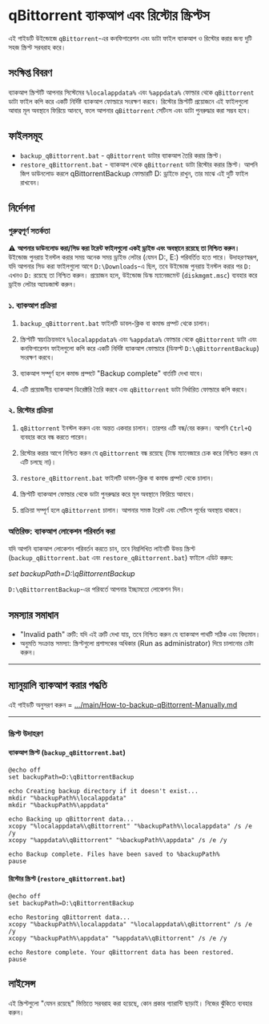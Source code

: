 # qBittorrent ব্যাকআপ এবং রিস্টোর স্ক্রিপ্টস

এই গাইডটি উইন্ডোজে `qBittorrent`-এর কনফিগারেশন এবং ডাটা ফাইল ব্যাকআপ ও রিস্টোর করার জন্য দুটি সহজ স্ক্রিপ্ট সরবরাহ করে।

## সংক্ষিপ্ত বিবরণ

ব্যাকআপ স্ক্রিপ্টটি আপনার সিস্টেমের `%localappdata%` এবং `%appdata%` ফোল্ডার থেকে `qBittorrent` ডাটা ফাইল কপি করে একটি নির্দিষ্ট ব্যাকআপ ফোল্ডারে সংরক্ষণ করবে। রিস্টোর স্ক্রিপ্টটি প্রয়োজনে এই ফাইলগুলো আবার মূল অবস্থানে ফিরিয়ে আনবে, ফলে আপনার `qBittorrent` সেটিংস এবং ডাটা পুনরুদ্ধার করা সম্ভব হবে।

## ফাইলসমূহ

- `backup_qBittorrent.bat` - `qBittorrent` ডাটার ব্যাকআপ তৈরি করার স্ক্রিপ্ট।
- `restore_qBittorrent.bat` - ব্যাকআপ থেকে `qBittorrent` ডাটা রিস্টোর করার স্ক্রিপ্ট।
আপনি জিপ ডাউনলোড করলে qBittorrentBackup ফোল্ডারটি D: ড্রাইভে রাখুন, তার মাঝে এই দুটি ফাইল রাখবেন।

## নির্দেশনা

### গুরুত্বপূর্ণ সতর্কতা

⚠️ **আপনার ডাউনলোড করা/সিড করা টরেন্ট ফাইলগুলো একই ড্রাইভ এবং অবস্থানে রয়েছে তা নিশ্চিত করুন।**  
উইন্ডোজ পুনরায় ইনস্টল করার সময় অনেক সময় ড্রাইভ লেটার (যেমন D:, E:) পরিবর্তিত হতে পারে। উদাহরণস্বরূপ, যদি আপনার সিড করা ফাইলগুলো আগে `D:\Downloads`-এ ছিল, তবে উইন্ডোজ পুনরায় ইনস্টল করার পর `D:` এখনও `D:` রয়েছে তা নিশ্চিত করুন। প্রয়োজন হলে, উইন্ডোজ ডিস্ক ম্যানেজমেন্ট (`diskmgmt.msc`) ব্যবহার করে ড্রাইভ লেটার অ্যাডজাস্ট করুন।

### ১. ব্যাকআপ প্রক্রিয়া

1. `backup_qBittorrent.bat` ফাইলটি ডাবল-ক্লিক বা কমান্ড প্রম্পট থেকে চালান।  
   
2. স্ক্রিপ্টটি স্বয়ংক্রিয়ভাবে `%localappdata%` এবং `%appdata%` ফোল্ডার থেকে `qBittorrent` ডাটা এবং কনফিগারেশন ফাইলগুলো কপি করে একটি নির্দিষ্ট ব্যাকআপ ফোল্ডারে (ডিফল্ট `D:\qBittorrentBackup`) সংরক্ষণ করবে।  

3. ব্যাকআপ সম্পূর্ণ হলে কমান্ড প্রম্পটে "Backup complete" বার্তাটি দেখা যাবে।  
   
4. এটি প্রয়োজনীয় ব্যাকআপ ডিরেক্টরি তৈরি করবে এবং `qBittorrent` ডাটা নির্ধারিত ফোল্ডারে কপি করবে।

### ২. রিস্টোর প্রক্রিয়া

1. `qBittorrent` ইনস্টল করুন এবং অন্তত একবার চালান। তারপর এটি বন্ধ/বের করুন। আপনি `Ctrl+Q` ব্যবহার করে বন্ধ করতে পারেন।

2. রিস্টোর করার আগে নিশ্চিত করুন যে `qBittorrent` বন্ধ রয়েছে (টাস্ক ম্যানেজারে চেক করে নিশ্চিত করুন যে এটি চলছে না)।

3. `restore_qBittorrent.bat` ফাইলটি ডাবল-ক্লিক বা কমান্ড প্রম্পট থেকে চালান।

4. স্ক্রিপ্টটি ব্যাকআপ ফোল্ডার থেকে ডাটা পুনরুদ্ধার করে মূল অবস্থানে ফিরিয়ে আনবে।

5. প্রক্রিয়া সম্পূর্ণ হলে `qBittorrent` চালান। আপনার সমস্ত টরেন্ট এবং সেটিংস পূর্বের অবস্থায় থাকবে।

### অতিরিক্ত: ব্যাকআপ লোকেশন পরিবর্তন করা

যদি আপনি ব্যাকআপ লোকেশন পরিবর্তন করতে চান, তবে নিম্নলিখিত লাইনটি উভয় স্ক্রিপ্ট (`backup_qBittorrent.bat` এবং `restore_qBittorrent.bat`) ফাইলে এডিট করুন:

*set backupPath=D:\qBittorrentBackup*

`D:\qBittorrentBackup`-এর পরিবর্তে আপনার ইচ্ছামতো লোকেশন দিন।

## সমস্যার সমাধান

- "Invalid path" ত্রুটি: যদি এই ত্রুটি দেখা যায়, তবে নিশ্চিত করুন যে ব্যাকআপ পাথটি সঠিক এবং বিদ্যমান।
- অনুমতি সংক্রান্ত সমস্যা: স্ক্রিপ্টগুলো প্রশাসকের অধিকার (Run as administrator) দিয়ে চালানোর চেষ্টা করুন।

---

## ম্যানুয়ালি ব্যাকআপ করার পদ্ধতি
এই গাইডটি অনুসরণ করুন = [.../main/How-to-backup-qBittorrent-Manually.md](https://github.com/almahmudbd/qBittorrentBackup/blob/main/How-to-backup-qBittorrent-Manually.md)

---

### স্ক্রিপ্ট উদাহরণ

#### ব্যাকআপ স্ক্রিপ্ট (`backup_qBittorrent.bat`)

```batch
@echo off
set backupPath=D:\qBittorrentBackup

echo Creating backup directory if it doesn't exist...
mkdir "%backupPath%\localappdata"
mkdir "%backupPath%\appdata"

echo Backing up qBittorrent data...
xcopy "%localappdata%\qBittorrent" "%backupPath%\localappdata" /s /e /y
xcopy "%appdata%\qBittorrent" "%backupPath%\appdata" /s /e /y

echo Backup complete. Files have been saved to %backupPath%
pause
```

#### রিস্টোর স্ক্রিপ্ট (`restore_qBittorrent.bat`)

```batch
@echo off
set backupPath=D:\qBittorrentBackup

echo Restoring qBittorrent data...
xcopy "%backupPath%\localappdata" "%localappdata%\qBittorrent" /s /e /y
xcopy "%backupPath%\appdata" "%appdata%\qBittorrent" /s /e /y

echo Restore complete. Your qBittorrent data has been restored.
pause
```

## লাইসেন্স

এই স্ক্রিপ্টগুলো "যেমন রয়েছে" ভিত্তিতে সরবরাহ করা হয়েছে, কোন প্রকার গ্যারান্টি ছাড়াই। নিজের ঝুঁকিতে ব্যবহার করুন।

